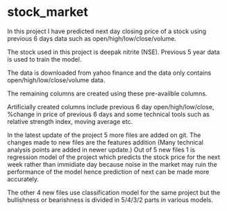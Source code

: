 # stock_market
In this project I have predicted next day closing price of a stock using previous 6 days data such as open/high/low/close/volume.

The stock used in this project is deepak nitrite (NSE). Previous 5 year data is used to train the model.  

The data is downloaded from yahoo finance and the data only contains open/high/low/close/volume data.

The remaining columns are created using these pre-availble columns. 

Artificially created columns include previous 6 day open/high/low/close, %change in price of previous 6 days and some technical tools such as relative strength index, moving average etc. 


In the latest update of the project 5 more files are added on git. 
The changes made to new files are the features addition (Many technical analysis points are added in newer update.)
Out of 5 new files 1 is regression model of the project which predicts the stock price for the next week rather than immidiate day because noise in the market may ruin the performance of the model hence prediction of next can be made more accurately.

The other 4 new files use classification model for the same project but the bullishness or bearishness is divided in 5/4/3/2 parts in various models.
